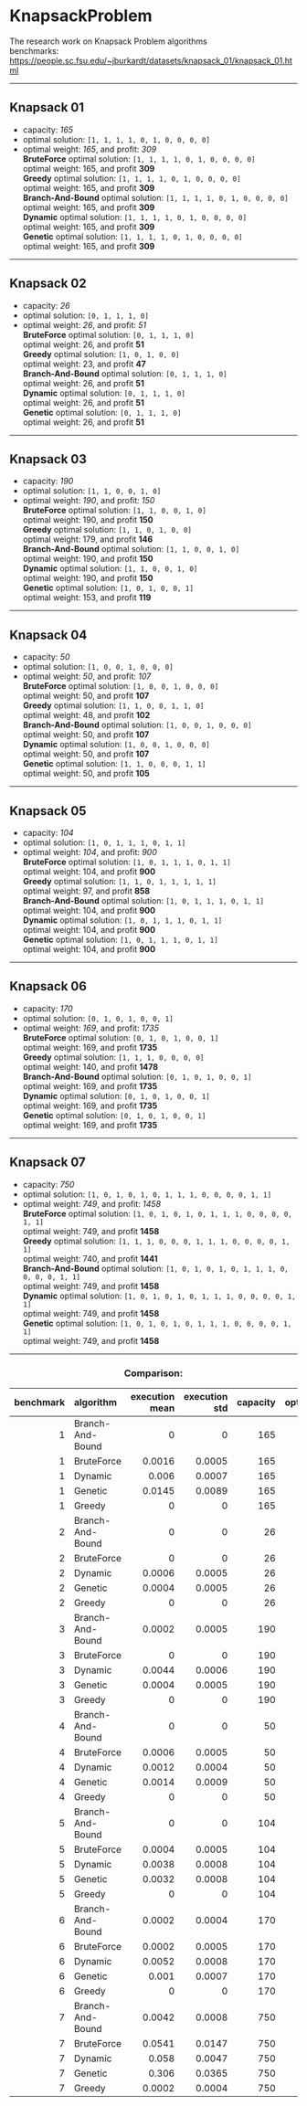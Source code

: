 # KnapsackProblem
The research work on Knapsack Problem algorithms <br>
benchmarks: <a> https://people.sc.fsu.edu/~jburkardt/datasets/knapsack_01/knapsack_01.html
  
  --- 


## Knapsack 01
 - capacity: *165*<br>
 - optimal solution: ```[1, 1, 1, 1, 0, 1, 0, 0, 0, 0]```<br>
 - optimal weight: *165*, and profit: *309*<br>
   **BruteForce** optimal solution: ```[1, 1, 1, 1, 0, 1, 0, 0, 0, 0]```<br>
          optimal weight: 165, and profit **309**<br>
   **Greedy** optimal solution: ```[1, 1, 1, 1, 0, 1, 0, 0, 0, 0]```<br>
          optimal weight: 165, and profit **309**<br>
   **Branch-And-Bound** optimal solution: ```[1, 1, 1, 1, 0, 1, 0, 0, 0, 0]```<br>
          optimal weight: 165, and profit **309**<br>
   **Dynamic** optimal solution: ```[1, 1, 1, 1, 0, 1, 0, 0, 0, 0]```<br>
          optimal weight: 165, and profit **309**<br>
   **Genetic** optimal solution: ```[1, 1, 1, 1, 0, 1, 0, 0, 0, 0]```<br>
          optimal weight: 165, and profit **309**<br>
--- 


## Knapsack 02
 - capacity: *26*<br>
 - optimal solution: ```[0, 1, 1, 1, 0]```<br>
 - optimal weight: *26*, and profit: *51*<br>
   **BruteForce** optimal solution: ```[0, 1, 1, 1, 0]```<br>
          optimal weight: 26, and profit **51**<br>
   **Greedy** optimal solution: ```[1, 0, 1, 0, 0]```<br>
          optimal weight: 23, and profit **47**<br>
   **Branch-And-Bound** optimal solution: ```[0, 1, 1, 1, 0]```<br>
          optimal weight: 26, and profit **51**<br>
   **Dynamic** optimal solution: ```[0, 1, 1, 1, 0]```<br>
          optimal weight: 26, and profit **51**<br>
   **Genetic** optimal solution: ```[0, 1, 1, 1, 0]```<br>
          optimal weight: 26, and profit **51**<br>
--- 


## Knapsack 03
 - capacity: *190*<br>
 - optimal solution: ```[1, 1, 0, 0, 1, 0]```<br>
 - optimal weight: *190*, and profit: *150*<br>
   **BruteForce** optimal solution: ```[1, 1, 0, 0, 1, 0]```<br>
          optimal weight: 190, and profit **150**<br>
   **Greedy** optimal solution: ```[1, 1, 0, 1, 0, 0]```<br>
          optimal weight: 179, and profit **146**<br>
   **Branch-And-Bound** optimal solution: ```[1, 1, 0, 0, 1, 0]```<br>
          optimal weight: 190, and profit **150**<br>
   **Dynamic** optimal solution: ```[1, 1, 0, 0, 1, 0]```<br>
          optimal weight: 190, and profit **150**<br>
   **Genetic** optimal solution: ```[1, 0, 1, 0, 0, 1]```<br>
          optimal weight: 153, and profit **119**<br>
--- 


## Knapsack 04
 - capacity: *50*<br>
 - optimal solution: ```[1, 0, 0, 1, 0, 0, 0]```<br>
 - optimal weight: *50*, and profit: *107*<br>
   **BruteForce** optimal solution: ```[1, 0, 0, 1, 0, 0, 0]```<br>
          optimal weight: 50, and profit **107**<br>
   **Greedy** optimal solution: ```[1, 1, 0, 0, 1, 1, 0]```<br>
          optimal weight: 48, and profit **102**<br>
   **Branch-And-Bound** optimal solution: ```[1, 0, 0, 1, 0, 0, 0]```<br>
          optimal weight: 50, and profit **107**<br>
   **Dynamic** optimal solution: ```[1, 0, 0, 1, 0, 0, 0]```<br>
          optimal weight: 50, and profit **107**<br>
   **Genetic** optimal solution: ```[1, 1, 0, 0, 0, 1, 1]```<br>
          optimal weight: 50, and profit **105**<br>
--- 


## Knapsack 05
 - capacity: *104*<br>
 - optimal solution: ```[1, 0, 1, 1, 1, 0, 1, 1]```<br>
 - optimal weight: *104*, and profit: *900*<br>
   **BruteForce** optimal solution: ```[1, 0, 1, 1, 1, 0, 1, 1]```<br>
          optimal weight: 104, and profit **900**<br>
   **Greedy** optimal solution: ```[1, 1, 0, 1, 1, 1, 1, 1]```<br>
          optimal weight: 97, and profit **858**<br>
   **Branch-And-Bound** optimal solution: ```[1, 0, 1, 1, 1, 0, 1, 1]```<br>
          optimal weight: 104, and profit **900**<br>
   **Dynamic** optimal solution: ```[1, 0, 1, 1, 1, 0, 1, 1]```<br>
          optimal weight: 104, and profit **900**<br>
   **Genetic** optimal solution: ```[1, 0, 1, 1, 1, 0, 1, 1]```<br>
          optimal weight: 104, and profit **900**<br>
--- 


## Knapsack 06
 - capacity: *170*<br>
 - optimal solution: ```[0, 1, 0, 1, 0, 0, 1]```<br>
 - optimal weight: *169*, and profit: *1735*<br>
   **BruteForce** optimal solution: ```[0, 1, 0, 1, 0, 0, 1]```<br>
          optimal weight: 169, and profit **1735**<br>
   **Greedy** optimal solution: ```[1, 1, 1, 0, 0, 0, 0]```<br>
          optimal weight: 140, and profit **1478**<br>
   **Branch-And-Bound** optimal solution: ```[0, 1, 0, 1, 0, 0, 1]```<br>
          optimal weight: 169, and profit **1735**<br>
   **Dynamic** optimal solution: ```[0, 1, 0, 1, 0, 0, 1]```<br>
          optimal weight: 169, and profit **1735**<br>
   **Genetic** optimal solution: ```[0, 1, 0, 1, 0, 0, 1]```<br>
          optimal weight: 169, and profit **1735**<br>
--- 


## Knapsack 07
 - capacity: *750*<br>
 - optimal solution: ```[1, 0, 1, 0, 1, 0, 1, 1, 1, 0, 0, 0, 0, 1, 1]```<br>
 - optimal weight: *749*, and profit: *1458*<br>
   **BruteForce** optimal solution: ```[1, 0, 1, 0, 1, 0, 1, 1, 1, 0, 0, 0, 0, 1, 1]```<br>
          optimal weight: 749, and profit **1458**<br>
   **Greedy** optimal solution: ```[1, 1, 1, 0, 0, 0, 1, 1, 1, 0, 0, 0, 0, 1, 1]```<br>
          optimal weight: 740, and profit **1441**<br>
   **Branch-And-Bound** optimal solution: ```[1, 0, 1, 0, 1, 0, 1, 1, 1, 0, 0, 0, 0, 1, 1]```<br>
          optimal weight: 749, and profit **1458**<br>
   **Dynamic** optimal solution: ```[1, 0, 1, 0, 1, 0, 1, 1, 1, 0, 0, 0, 0, 1, 1]```<br>
          optimal weight: 749, and profit **1458**<br>
   **Genetic** optimal solution: ```[1, 0, 1, 0, 1, 0, 1, 1, 1, 0, 0, 0, 0, 1, 1]```<br>
          optimal weight: 749, and profit **1458**<br>

---

### <center> Comparison:
  |   benchmark | algorithm        |   execution mean |   execution std |   capacity |   optim_weight |   optim_profit |
|------------:|:-----------------|-----------------:|----------------:|-----------:|---------------:|---------------:|
|           1 | Branch-And-Bound |           0      |          0      |        165 |            165 |            309 |
|           1 | BruteForce       |           0.0016 |          0.0005 |        165 |            165 |            309 |
|           1 | Dynamic          |           0.006  |          0.0007 |        165 |            165 |            309 |
|           1 | Genetic          |           0.0145 |          0.0089 |        165 |            165 |            309 |
|           1 | Greedy           |           0      |          0      |        165 |            165 |            309 |
|           2 | Branch-And-Bound |           0      |          0      |         26 |             26 |             51 |
|           2 | BruteForce       |           0      |          0      |         26 |             26 |             51 |
|           2 | Dynamic          |           0.0006 |          0.0005 |         26 |             26 |             51 |
|           2 | Genetic          |           0.0004 |          0.0005 |         26 |             24 |             47 |
|           2 | Greedy           |           0      |          0      |         26 |             23 |             47 |
|           3 | Branch-And-Bound |           0.0002 |          0.0005 |        190 |            190 |            150 |
|           3 | BruteForce       |           0      |          0      |        190 |            190 |            150 |
|           3 | Dynamic          |           0.0044 |          0.0006 |        190 |            190 |            150 |
|           3 | Genetic          |           0.0004 |          0.0005 |        190 |            172 |            119 |
|           3 | Greedy           |           0      |          0      |        190 |            179 |            146 |
|           4 | Branch-And-Bound |           0      |          0      |         50 |             50 |            107 |
|           4 | BruteForce       |           0.0006 |          0.0005 |         50 |             50 |            107 |
|           4 | Dynamic          |           0.0012 |          0.0004 |         50 |             50 |            107 |
|           4 | Genetic          |           0.0014 |          0.0009 |         50 |             50 |            107 |
|           4 | Greedy           |           0      |          0      |         50 |             48 |            102 |
|           5 | Branch-And-Bound |           0      |          0      |        104 |            104 |            900 |
|           5 | BruteForce       |           0.0004 |          0.0005 |        104 |            104 |            900 |
|           5 | Dynamic          |           0.0038 |          0.0008 |        104 |            104 |            900 |
|           5 | Genetic          |           0.0032 |          0.0008 |        104 |            103 |            898 |
|           5 | Greedy           |           0      |          0      |        104 |             97 |            858 |
|           6 | Branch-And-Bound |           0.0002 |          0.0004 |        170 |            169 |           1735 |
|           6 | BruteForce       |           0.0002 |          0.0005 |        170 |            169 |           1735 |
|           6 | Dynamic          |           0.0052 |          0.0008 |        170 |            169 |           1735 |
|           6 | Genetic          |           0.001  |          0.0007 |        170 |            169 |           1735 |
|           6 | Greedy           |           0      |          0      |        170 |            140 |           1478 |
|           7 | Branch-And-Bound |           0.0042 |          0.0008 |        750 |            749 |           1458 |
|           7 | BruteForce       |           0.0541 |          0.0147 |        750 |            749 |           1458 |
|           7 | Dynamic          |           0.058  |          0.0047 |        750 |            749 |           1458 |
|           7 | Genetic          |           0.306  |          0.0365 |        750 |            749 |           1458 |
|           7 | Greedy           |           0.0002 |          0.0004 |        750 |            740 |           1441 
